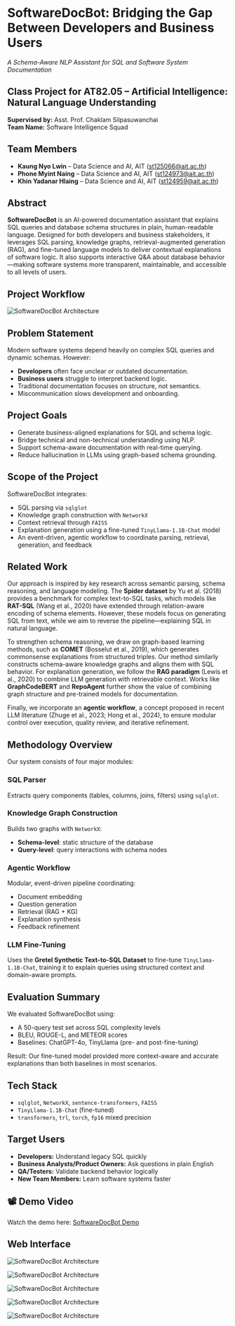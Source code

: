 # SoftwareDocBot: Bridging the Gap Between Developers and Business Users  
_A Schema-Aware NLP Assistant for SQL and Software System Documentation_

## Class Project for AT82.05 – Artificial Intelligence: Natural Language Understanding  
**Supervised by:** Asst. Prof. Chaklam Silpasuwanchai  
**Team Name:** Software Intelligence Squad



## Team Members
- **Kaung Nyo Lwin** – Data Science and AI, AIT ([st125066@ait.ac.th](mailto:st125066@ait.ac.th))
- **Phone Myint Naing** – Data Science and AI, AIT ([st124973@ait.ac.th](mailto:st124973@ait.ac.th))
- **Khin Yadanar Hlaing** – Data Science and AI, AIT ([st124959@ait.ac.th](mailto:st124959@ait.ac.th))


##  Abstract

**SoftwareDocBot** is an AI-powered documentation assistant that explains SQL queries and database schema structures in plain, human-readable language. Designed for both developers and business stakeholders, it leverages SQL parsing, knowledge graphs, retrieval-augmented generation (RAG), and fine-tuned language models to deliver contextual explanations of software logic. It also supports interactive Q&A about database behavior—making software systems more transparent, maintainable, and accessible to all levels of users.


##  Project Workflow

![SoftwareDocBot Architecture](assets/workflow.png)


##  Problem Statement

Modern software systems depend heavily on complex SQL queries and dynamic schemas. However:
- **Developers** often face unclear or outdated documentation.
- **Business users** struggle to interpret backend logic.
- Traditional documentation focuses on structure, not semantics.
- Miscommunication slows development and onboarding.


##  Project Goals

- Generate business-aligned explanations for SQL and schema logic.
- Bridge technical and non-technical understanding using NLP.
- Support schema-aware documentation with real-time querying.
- Reduce hallucination in LLMs using graph-based schema grounding.


## Scope of the Project

SoftwareDocBot integrates:
- SQL parsing via `sqlglot`
- Knowledge graph construction with `NetworkX`
- Context retrieval through `FAISS`
- Explanation generation using a fine-tuned `TinyLlama-1.1B-Chat` model
- An event-driven, agentic workflow to coordinate parsing, retrieval, generation, and feedback



##  Related Work

Our approach is inspired by key research across semantic parsing, schema reasoning, and language modeling. The **Spider dataset** by Yu et al. (2018) provides a benchmark for complex text-to-SQL tasks, which models like **RAT-SQL** (Wang et al., 2020) have extended through relation-aware encoding of schema elements. However, these models focus on generating SQL from text, while we aim to reverse the pipeline—explaining SQL in natural language.

To strengthen schema reasoning, we draw on graph-based learning methods, such as **COMET** (Bosselut et al., 2019), which generates commonsense explanations from structured triples. Our method similarly constructs schema-aware knowledge graphs and aligns them with SQL behavior. For explanation generation, we follow the **RAG paradigm** (Lewis et al., 2020) to combine LLM generation with retrievable context. Works like **GraphCodeBERT** and **RepoAgent** further show the value of combining graph structure and pre-trained models for documentation.

Finally, we incorporate an **agentic workflow**, a concept proposed in recent LLM literature (Zhuge et al., 2023; Hong et al., 2024), to ensure modular control over execution, quality review, and iterative refinement.



##  Methodology Overview

Our system consists of four major modules:

###  SQL Parser
Extracts query components (tables, columns, joins, filters) using `sqlglot`.

###  Knowledge Graph Construction
Builds two graphs with `NetworkX`:
- **Schema-level**: static structure of the database
- **Query-level**: query interactions with schema nodes

###  Agentic Workflow
Modular, event-driven pipeline coordinating:
- Document embedding
- Question generation
- Retrieval (RAG + KG)
- Explanation synthesis
- Feedback refinement

###  LLM Fine-Tuning
Uses the **Gretel Synthetic Text-to-SQL Dataset** to fine-tune `TinyLlama-1.1B-Chat`, training it to explain queries using structured context and domain-aware prompts.



##  Evaluation Summary

We evaluated SoftwareDocBot using:
- A 50-query test set across SQL complexity levels
- BLEU, ROUGE-L, and METEOR scores
- Baselines: ChatGPT-4o, TinyLlama (pre- and post-fine-tuning)

Result: Our fine-tuned model provided more context-aware and accurate explanations than both baselines in most scenarios.




##  Tech Stack

- `sqlglot`, `NetworkX`, `sentence-transformers`, `FAISS`
- `TinyLlama-1.1B-Chat` (fine-tuned)
- `transformers`, `trl`, `torch`, `fp16` mixed precision


##  Target Users

- **Developers:** Understand legacy SQL quickly  
- **Business Analysts/Product Owners:** Ask questions in plain English  
- **QA/Testers:** Validate backend behavior logically  
- **New Team Members:** Learn software systems faster

## 📽️ Demo Video

Watch the demo here: [SoftwareDocBot Demo](https://drive.google.com/file/d/1tPBjoKACIbF4xF4Vv0mB9_JgCbbVjDry/view?usp=sharing)


##  Web Interface

![SoftwareDocBot Architecture](assets/1.png)


![SoftwareDocBot Architecture](assets/2.png)



![SoftwareDocBot Architecture](assets/3.png)


![SoftwareDocBot Architecture](assets/4.png)


![SoftwareDocBot Architecture](assets/5.png)


